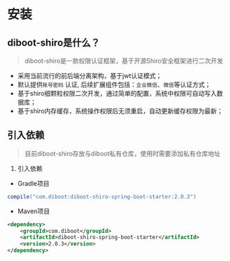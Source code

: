 # 安装

## diboot-shiro是什么？

> diboot-shiro是一款权限认证框架，基于开源Shiro安全框架进行二次开发

* 采用当前流行的前后端分离架构，基于jwt认证模式；
* 默认提供`账号密码` 认证, 后续扩展组件包括：`企业微信`、`微信`等认证方式；
* 基于shiro细颗粒权限二次开发，通过简单的配置，系统中权限可自动写入数据库；
* 基于shiro内存缓存，系统操作权限后无须重启，自动更新缓存权限为最新；

## 引入依赖

> 目前diboot-shiro存放与diboot私有仓库，使用时需要添加私有仓库地址

1. 引入依赖
* Gradle项目
```groovy
compile("com.diboot:diboot-shiro-spring-boot-starter:2.0.3")
```

* Maven项目
```xml
<dependency>
    <groupId>com.diboot</groupId>
    <artifactId>diboot-shiro-spring-boot-starter</artifactId>
    <version>2.0.3</version>
</dependency>
```